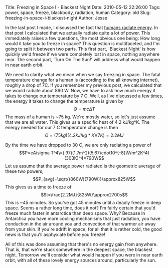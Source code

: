 Title: Freezing in Space I - Blackest Night
Date: 2010-05-12 22:26:00
Tags: power, space, freeze, blackbody, radiation, human
Category: old
Slug: freezing-in-space-i-blackest-night
Author: Jesse

In the last post I made, I discussed the fact that <a href="http://thevirtuosi.blogspot.com/2010/05/human-radiation.html">humans radiate energy</a>.  In that post I calculated that we actually radiate quite a lot of power.  This immediately raises a few questions, the most obvious one being: How long would it take you to freeze in space?  This question is multifaceted, and I'm going to split it between two parts.  This first part, 'Blackest Night' is how quickly we'd freeze if we were completely lost in space, nothing anywhere near.  The second part, 'Turn On The Sun!' will address what would happen in near earth orbit.


<a name='more'></a>
We need to clarify what we mean when we say freezing in space.  The fatal temperature change for a human is (according to the all knowing internet), roughly a drop of 7C.  If you remember my previous post, we calculated that we would radiate about 860 W.  Now, we have to ask how much energy it takes to change our temperature by 7 C.  Well, as I've discussed a <a href="http://thevirtuosi.blogspot.com/2010/04/beer-diet.html#more">few</a> <a href="http://thevirtuosi.blogspot.com/2010/04/falling-water-hot-or-cold.html">times</a>, the energy it takes to change the temperature is given by
$$Q=mc\Delta T$$
The mass of a human is ~75 kg.  We're mostly water, so let's just assume that we are all water.  This gives us a specific heat of 4.2 kJ/kg*K.  The energy needed for our 7 C temperature change is then
$$Q=(75kg)(4.2kJ/kg*K)(7K)=2.2 MJ$$

By the time we have dropped to 30 C, we are only radiating a power of
$$P=eA\sigma T^4\=(.97)(1.7m^2)(5.67\cdot10^{-8}W/m^2K^4)(303K)^4=790W$$
Let us assume that the average power radiated is the geometric average of these two powers,
$$P_{avg}=\sqrt{(860W)(790W)}\approx825W$$
This gives us a time to freeze of
$$t=\frac{2.2MJ}{825W}\approx2700s$$
This is ~45 minutes.  So you've got 45 minutes until a deadly freeze in deep space.  Seems a rather long time, does it not?  I'm fairly certain that you'd freeze much faster in antarctica than deep space.  Why?  Because in Antarctica you have more cooling mechanisms that just radiation, you have conduction in the air around you and convection of that warmer air away from your skin.  If you're adrift in space, for all that it is rather cold, the good news is that you'll asphyxiate before you freeze!

All of this was done assuming that there's no energy gain from anywhere.  That is, that we're stuck somewhere in the deepest space, the blackest night.  Tomorrow we'll consider what would happen if you were in near earth orbit, with all of these lovely energy sources around, particularly the sun.
